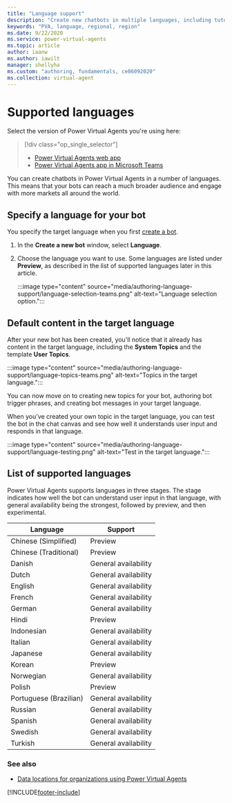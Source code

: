 ```yaml
---
title: "Language support"
description: "Create new chatbots in multiple languages, including tutorial and system topics."
keywords: "PVA, language, regional, region"
ms.date: 9/22/2020
ms.service: power-virtual-agents
ms.topic: article
author: iaanw
ms.author: iawilt
manager: shellyha
ms.custom: "authoring, fundamentals, ce06092020"
ms.collection: virtual-agent
---
```



# Supported languages

Select the version of Power Virtual Agents you're using here:

> [!div class="op_single_selector"]
>
> - [Power Virtual Agents web app](authoring-language-support.md)
> - [Power Virtual Agents app in Microsoft Teams](teams/authoring-language-support-teams.md)

You can create chatbots in Power Virtual Agents in a number of languages. This means that your bots can reach a much broader audience and engage with more markets all around the world.

## Specify a language for your bot

You specify the target language when you first [create a bot](authoring-first-bot.md).

1. In the **Create a new bot** window, select **Language**.

1. Choose the language you want to use. Some languages are listed under **Preview**, as described in the list of supported languages later in this article.

    :::image type="content" source="media/authoring-language-support/language-selection-teams.png" alt-text="Language selection option.":::

## Default content in the target language

After your new bot has been created, you'll notice that it already has content in the target language, including the **System Topics** and the template **User Topics**.

:::image type="content" source="media/authoring-language-support/language-topics-teams.png" alt-text="Topics in the target language.":::

You can now move on to creating new topics for your bot, authoring bot trigger phrases, and creating bot messages in your target language.

When you've created your own topic in the target language, you can test the bot in the chat canvas and see how well it understands user input and responds in that language.

:::image type="content" source="media/authoring-language-support/language-testing.png" alt-text="Test in the target language.":::

## List of supported languages

Power Virtual Agents supports languages in three stages. The stage indicates how well the bot can understand user input in that language, with general availability being the strongest, followed by preview, and then experimental.

| Language               | Support              |
| ---------------------- | -------------------- |
| Chinese (Simplified)   | Preview              |
| Chinese (Traditional)  | Preview              |
| Danish                 | General availability |
| Dutch                  | General availability |
| English                | General availability |
| French                 | General availability |
| German                 | General availability |
| Hindi                  | Preview              |
| Indonesian             | General availability |
| Italian                | General availability |
| Japanese               | General availability |
| Korean                 | Preview              |
| Norwegian              | General availability |
| Polish                 | Preview              |
| Portuguese (Brazilian) | General availability |
| Russian                | General availability |
| Spanish                | General availability |
| Swedish                | General availability |
| Turkish                | General availability |

### See also

- [Data locations for organizations using Power Virtual Agents](data-location.md)

[!INCLUDE[footer-include](includes/footer-banner.md)]
